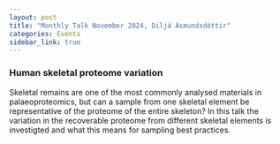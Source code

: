 ```yaml
---
layout: post
title: "Monthly Talk November 2024, Diljá Ásmundsdóttir"
categories: Events
sidebar_link: true
---
```


### Human skeletal proteome variation
Skeletal remains are one of the most commonly analysed materials in palaeoproteomics, but can a sample from one skeletal element be representative of the proteome of the entire skeleton? In this talk the variation in the recoverable proteome from different skeletal elements is investigted and what this means for sampling best practices. 